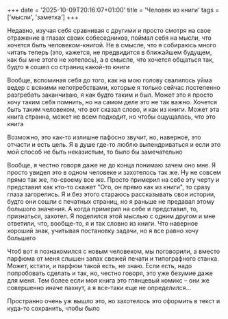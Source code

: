 +++
date = '2025-10-09T20:16:07+01:00'
title = 'Человек из книги'
tags = ['мысли', 'заметка']
+++

Недавно, изучая себя сравнивая с другими и просто смотря на свое отражение в глазах своих собеседников, поймал себя на мысли, что хочется быть человеком-книгой. Не в смысле, что я собираюсь много читать теперь (это, кажется, не предвидится в ближайшем будущем, как бы мне этого не хотелось), а в смысле, что хочется общаться так, будто я сошел со страниц какой-то книги

Вообще, вспоминая себя до того, как на мою голову свалилось уйма ведер с всякими непотребствами, которые я только сейчас постепенно разгребать заканчиваю, я как будто таким и был. Может это я просто хочу таким себя помнить, но на самом деле это не так важно. Хочется быть таким человеком, что вот сказал слово, и как из книги. Может эта книга странна, может не всем подходит, но чтобы ощущалась, что это книга

Возможно, это как-то излишне пафосно звучит, но, наверное, это отчасти и есть цель. Я в душе где-то люблю выпендриваться и если это мой способ не быть неказистым, то было бы замечательно

Вообще, я честно говоря даже не до конца понимаю зачем оно мне. Я просто увидел это в одном человеке и захотелось так же. Ну не совсем прямо так же, по-своему все же. Просто примерил на себе эту черту и представил как кто-то скажет "Ого, он прямо как из книги", то сразу глаза загорелись. Я и без этого стараюсь рассказывать свои истории, будто они сошли с печатных страниц, но я раньше не предавал этому большого значения. А когда примерил на себе и представил, то, признаться, захотел. Я поделился этой мыслью с одним другом и мне ответили, что, вообще-то, я и так словно из книги. Что наверное хороший знак, учитывая постановку задачи, но я все равно хочу большего

Чтоб вот я познакомился с новым человеком, мы поговорили, а вместо парфюма от меня слышен запах свежей печати и типографного станка. Может, кстати, и парфюм такой есть, не знаю. Если есть, надо попробовать сделать и так, но, честно говоря, это уже безумие даже для меня. Тем более если моя книга это глянцевый комикс – они же совершенно иначе пахнут, а я все-таки еще не определился...

Пространно очень уж вышло это, но захотелось это оформить в текст и куда-то сохранить, чтобы было

